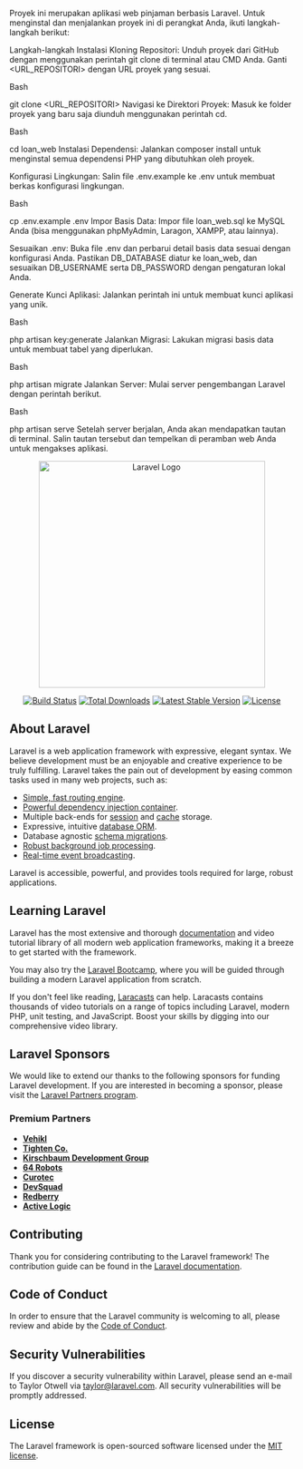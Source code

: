 Proyek ini merupakan aplikasi web pinjaman berbasis Laravel. Untuk menginstal dan menjalankan proyek ini di perangkat Anda, ikuti langkah-langkah berikut:

Langkah-langkah Instalasi
Kloning Repositori: Unduh proyek dari GitHub dengan menggunakan perintah git clone di terminal atau CMD Anda. Ganti <URL_REPOSITORI> dengan URL proyek yang sesuai.

Bash

git clone <URL_REPOSITORI>
Navigasi ke Direktori Proyek: Masuk ke folder proyek yang baru saja diunduh menggunakan perintah cd.

Bash

cd loan_web
Instalasi Dependensi: Jalankan composer install untuk menginstal semua dependensi PHP yang dibutuhkan oleh proyek.

Konfigurasi Lingkungan: Salin file .env.example ke .env untuk membuat berkas konfigurasi lingkungan.

Bash

cp .env.example .env
Impor Basis Data: Impor file loan_web.sql ke MySQL Anda (bisa menggunakan phpMyAdmin, Laragon, XAMPP, atau lainnya).

Sesuaikan .env: Buka file .env dan perbarui detail basis data sesuai dengan konfigurasi Anda. Pastikan DB_DATABASE diatur ke loan_web, dan sesuaikan DB_USERNAME serta DB_PASSWORD dengan pengaturan lokal Anda.

Generate Kunci Aplikasi: Jalankan perintah ini untuk membuat kunci aplikasi yang unik.

Bash

php artisan key:generate
Jalankan Migrasi: Lakukan migrasi basis data untuk membuat tabel yang diperlukan.

Bash

php artisan migrate
Jalankan Server: Mulai server pengembangan Laravel dengan perintah berikut.

Bash

php artisan serve
Setelah server berjalan, Anda akan mendapatkan tautan di terminal. Salin tautan tersebut dan tempelkan di peramban web Anda untuk mengakses aplikasi.

<p align="center"><a href="https://laravel.com" target="_blank"><img src="https://raw.githubusercontent.com/laravel/art/master/logo-lockup/5%20SVG/2%20CMYK/1%20Full%20Color/laravel-logolockup-cmyk-red.svg" width="400" alt="Laravel Logo"></a></p>

<p align="center">
<a href="https://github.com/laravel/framework/actions"><img src="https://github.com/laravel/framework/workflows/tests/badge.svg" alt="Build Status"></a>
<a href="https://packagist.org/packages/laravel/framework"><img src="https://img.shields.io/packagist/dt/laravel/framework" alt="Total Downloads"></a>
<a href="https://packagist.org/packages/laravel/framework"><img src="https://img.shields.io/packagist/v/laravel/framework" alt="Latest Stable Version"></a>
<a href="https://packagist.org/packages/laravel/framework"><img src="https://img.shields.io/packagist/l/laravel/framework" alt="License"></a>
</p>

## About Laravel

Laravel is a web application framework with expressive, elegant syntax. We believe development must be an enjoyable and creative experience to be truly fulfilling. Laravel takes the pain out of development by easing common tasks used in many web projects, such as:

- [Simple, fast routing engine](https://laravel.com/docs/routing).
- [Powerful dependency injection container](https://laravel.com/docs/container).
- Multiple back-ends for [session](https://laravel.com/docs/session) and [cache](https://laravel.com/docs/cache) storage.
- Expressive, intuitive [database ORM](https://laravel.com/docs/eloquent).
- Database agnostic [schema migrations](https://laravel.com/docs/migrations).
- [Robust background job processing](https://laravel.com/docs/queues).
- [Real-time event broadcasting](https://laravel.com/docs/broadcasting).

Laravel is accessible, powerful, and provides tools required for large, robust applications.

## Learning Laravel

Laravel has the most extensive and thorough [documentation](https://laravel.com/docs) and video tutorial library of all modern web application frameworks, making it a breeze to get started with the framework.

You may also try the [Laravel Bootcamp](https://bootcamp.laravel.com), where you will be guided through building a modern Laravel application from scratch.

If you don't feel like reading, [Laracasts](https://laracasts.com) can help. Laracasts contains thousands of video tutorials on a range of topics including Laravel, modern PHP, unit testing, and JavaScript. Boost your skills by digging into our comprehensive video library.

## Laravel Sponsors

We would like to extend our thanks to the following sponsors for funding Laravel development. If you are interested in becoming a sponsor, please visit the [Laravel Partners program](https://partners.laravel.com).

### Premium Partners

- **[Vehikl](https://vehikl.com)**
- **[Tighten Co.](https://tighten.co)**
- **[Kirschbaum Development Group](https://kirschbaumdevelopment.com)**
- **[64 Robots](https://64robots.com)**
- **[Curotec](https://www.curotec.com/services/technologies/laravel)**
- **[DevSquad](https://devsquad.com/hire-laravel-developers)**
- **[Redberry](https://redberry.international/laravel-development)**
- **[Active Logic](https://activelogic.com)**

## Contributing

Thank you for considering contributing to the Laravel framework! The contribution guide can be found in the [Laravel documentation](https://laravel.com/docs/contributions).

## Code of Conduct

In order to ensure that the Laravel community is welcoming to all, please review and abide by the [Code of Conduct](https://laravel.com/docs/contributions#code-of-conduct).

## Security Vulnerabilities

If you discover a security vulnerability within Laravel, please send an e-mail to Taylor Otwell via [taylor@laravel.com](mailto:taylor@laravel.com). All security vulnerabilities will be promptly addressed.

## License

The Laravel framework is open-sourced software licensed under the [MIT license](https://opensource.org/licenses/MIT).
